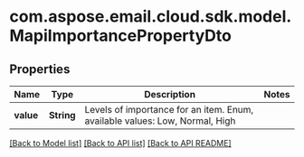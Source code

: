 
# com.aspose.email.cloud.sdk.model.MapiImportancePropertyDto

## Properties
Name | Type | Description | Notes
------------ | ------------- | ------------- | -------------
**value** | **String** | Levels of importance for an item. Enum, available values: Low, Normal, High | 


[[Back to Model list]](README.md#documentation-for-models) [[Back to API list]](README.md#documentation-for-api-endpoints) [[Back to API README]](README.md)

